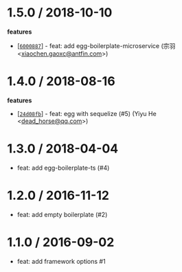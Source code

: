 
1.5.0 / 2018-10-10
==================

**features**
  * [[`6000887`](http://github.com/eggjs/egg-init-config/commit/6000887b1360bbed23387838e5abdc5811fe3f7a)] - feat: add egg-boilerplate-microservice (宗羽 <<xiaochen.gaoxc@antfin.com>>)

1.4.0 / 2018-08-16
==================

**features**
  * [[`24d08fb`](http://github.com/eggjs/egg-init-config/commit/24d08fb706a36617657ca46b9202859fc2effb1c)] - feat: egg with sequelize (#5) (Yiyu He <<dead_horse@qq.com>>)

1.3.0 / 2018-04-04
==================

  * feat: add egg-boilerplate-ts (#4)

1.2.0 / 2016-11-12
==================

  * feat: add empty boilerplate (#2)

1.1.0 / 2016-09-02
==================
  * feat: add framework options #1

